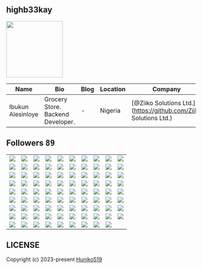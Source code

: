 ## highb33kay
<img src="https://avatars.githubusercontent.com/u/89009222?v=4" width="150" />

| Name | Bio | Blog | Location | Company |
| -- | -- | -- | -- | -- |
| Ibukun Alesinloye | Grocery Store. Backend Developer. | - | Nigeria | [@Ziiko Solutions Ltd.](https://github.com/Ziiko Solutions Ltd.) |

## Followers <kbd>89</kbd>

<table width="100%">
  <tr width="100%">
    <td width="10%" align="center">
      <a href="https://github.com/kristinatech">
        <img src="https://avatars.githubusercontent.com/u/173994338?v=4" />
      </a>
    </td>
    <td width="10%" align="center">
      <a href="https://github.com/AhmMashhour">
        <img src="https://avatars.githubusercontent.com/u/172208339?v=4" />
      </a>
    </td>
    <td width="10%" align="center">
      <a href="https://github.com/rust-sol">
        <img src="https://avatars.githubusercontent.com/u/171685359?v=4" />
      </a>
    </td>
    <td width="10%" align="center">
      <a href="https://github.com/devffery">
        <img src="https://avatars.githubusercontent.com/u/168239593?v=4" />
      </a>
    </td>
    <td width="10%" align="center">
      <a href="https://github.com/GrayMamoru">
        <img src="https://avatars.githubusercontent.com/u/161590789?v=4" />
      </a>
    </td>
    <td width="10%" align="center">
      <a href="https://github.com/traderstechie">
        <img src="https://avatars.githubusercontent.com/u/157147881?v=4" />
      </a>
    </td>
    <td width="10%" align="center">
      <a href="https://github.com/brajesh708">
        <img src="https://avatars.githubusercontent.com/u/154889477?v=4" />
      </a>
    </td>
    <td width="10%" align="center">
      <a href="https://github.com/MariyamSiddiqui">
        <img src="https://avatars.githubusercontent.com/u/153370326?v=4" />
      </a>
    </td>
    <td width="10%" align="center">
      <a href="https://github.com/Origina-sudo">
        <img src="https://avatars.githubusercontent.com/u/153220367?v=4" />
      </a>
    </td>
    <td width="10%" align="center">
      <a href="https://github.com/samarjit-sahoo">
        <img src="https://avatars.githubusercontent.com/u/145245473?v=4" />
      </a>
    </td>
  </tr><tr width="100%">
    <td width="10%" align="center">
      <a href="https://github.com/Reiderade">
        <img src="https://avatars.githubusercontent.com/u/143820479?v=4" />
      </a>
    </td>
    <td width="10%" align="center">
      <a href="https://github.com/Benson-Ogheneochuko">
        <img src="https://avatars.githubusercontent.com/u/142100729?v=4" />
      </a>
    </td>
    <td width="10%" align="center">
      <a href="https://github.com/Timon-star-max">
        <img src="https://avatars.githubusercontent.com/u/141898048?v=4" />
      </a>
    </td>
    <td width="10%" align="center">
      <a href="https://github.com/Nakshatra05">
        <img src="https://avatars.githubusercontent.com/u/139595090?v=4" />
      </a>
    </td>
    <td width="10%" align="center">
      <a href="https://github.com/neyo55">
        <img src="https://avatars.githubusercontent.com/u/128255233?v=4" />
      </a>
    </td>
    <td width="10%" align="center">
      <a href="https://github.com/laraadeboye">
        <img src="https://avatars.githubusercontent.com/u/126986992?v=4" />
      </a>
    </td>
    <td width="10%" align="center">
      <a href="https://github.com/uloamaka">
        <img src="https://avatars.githubusercontent.com/u/124861912?v=4" />
      </a>
    </td>
    <td width="10%" align="center">
      <a href="https://github.com/ADESUYI03">
        <img src="https://avatars.githubusercontent.com/u/122834480?v=4" />
      </a>
    </td>
    <td width="10%" align="center">
      <a href="https://github.com/alexindevs">
        <img src="https://avatars.githubusercontent.com/u/122297619?v=4" />
      </a>
    </td>
    <td width="10%" align="center">
      <a href="https://github.com/OracleBrain">
        <img src="https://avatars.githubusercontent.com/u/121432807?v=4" />
      </a>
    </td>
  </tr><tr width="100%">
    <td width="10%" align="center">
      <a href="https://github.com/KalminX">
        <img src="https://avatars.githubusercontent.com/u/118700541?v=4" />
      </a>
    </td>
    <td width="10%" align="center">
      <a href="https://github.com/favourachara07">
        <img src="https://avatars.githubusercontent.com/u/117769291?v=4" />
      </a>
    </td>
    <td width="10%" align="center">
      <a href="https://github.com/Sorphy">
        <img src="https://avatars.githubusercontent.com/u/116808769?v=4" />
      </a>
    </td>
    <td width="10%" align="center">
      <a href="https://github.com/willgee9531">
        <img src="https://avatars.githubusercontent.com/u/111228068?v=4" />
      </a>
    </td>
    <td width="10%" align="center">
      <a href="https://github.com/ZEED2468">
        <img src="https://avatars.githubusercontent.com/u/111066598?v=4" />
      </a>
    </td>
    <td width="10%" align="center">
      <a href="https://github.com/SirhmVFX">
        <img src="https://avatars.githubusercontent.com/u/111003107?v=4" />
      </a>
    </td>
    <td width="10%" align="center">
      <a href="https://github.com/StarmannRassy">
        <img src="https://avatars.githubusercontent.com/u/110991734?v=4" />
      </a>
    </td>
    <td width="10%" align="center">
      <a href="https://github.com/Vadorexy">
        <img src="https://avatars.githubusercontent.com/u/109991442?v=4" />
      </a>
    </td>
    <td width="10%" align="center">
      <a href="https://github.com/ramin123">
        <img src="https://avatars.githubusercontent.com/u/109870123?v=4" />
      </a>
    </td>
    <td width="10%" align="center">
      <a href="https://github.com/Pius-aaron04">
        <img src="https://avatars.githubusercontent.com/u/109699819?v=4" />
      </a>
    </td>
  </tr><tr width="100%">
    <td width="10%" align="center">
      <a href="https://github.com/Esther-EA">
        <img src="https://avatars.githubusercontent.com/u/108873142?v=4" />
      </a>
    </td>
    <td width="10%" align="center">
      <a href="https://github.com/Cyberguru1">
        <img src="https://avatars.githubusercontent.com/u/107911619?v=4" />
      </a>
    </td>
    <td width="10%" align="center">
      <a href="https://github.com/Oluwaseg">
        <img src="https://avatars.githubusercontent.com/u/107188941?v=4" />
      </a>
    </td>
    <td width="10%" align="center">
      <a href="https://github.com/Praise4997">
        <img src="https://avatars.githubusercontent.com/u/105294622?v=4" />
      </a>
    </td>
    <td width="10%" align="center">
      <a href="https://github.com/ikegabriel">
        <img src="https://avatars.githubusercontent.com/u/104945296?v=4" />
      </a>
    </td>
    <td width="10%" align="center">
      <a href="https://github.com/joemickie">
        <img src="https://avatars.githubusercontent.com/u/104386950?v=4" />
      </a>
    </td>
    <td width="10%" align="center">
      <a href="https://github.com/imcobrakai">
        <img src="https://avatars.githubusercontent.com/u/101505759?v=4" />
      </a>
    </td>
    <td width="10%" align="center">
      <a href="https://github.com/Muhammad235">
        <img src="https://avatars.githubusercontent.com/u/101328329?v=4" />
      </a>
    </td>
    <td width="10%" align="center">
      <a href="https://github.com/Abdraman123">
        <img src="https://avatars.githubusercontent.com/u/99790447?v=4" />
      </a>
    </td>
    <td width="10%" align="center">
      <a href="https://github.com/cyber330d">
        <img src="https://avatars.githubusercontent.com/u/97829437?v=4" />
      </a>
    </td>
  </tr><tr width="100%">
    <td width="10%" align="center">
      <a href="https://github.com/naruhitokaide">
        <img src="https://avatars.githubusercontent.com/u/96631656?v=4" />
      </a>
    </td>
    <td width="10%" align="center">
      <a href="https://github.com/dapoadedire">
        <img src="https://avatars.githubusercontent.com/u/95668340?v=4" />
      </a>
    </td>
    <td width="10%" align="center">
      <a href="https://github.com/Sidney2022">
        <img src="https://avatars.githubusercontent.com/u/95450885?v=4" />
      </a>
    </td>
    <td width="10%" align="center">
      <a href="https://github.com/Charlesmbuu">
        <img src="https://avatars.githubusercontent.com/u/95209529?v=4" />
      </a>
    </td>
    <td width="10%" align="center">
      <a href="https://github.com/thenoblet">
        <img src="https://avatars.githubusercontent.com/u/94556990?v=4" />
      </a>
    </td>
    <td width="10%" align="center">
      <a href="https://github.com/somekindofwallflower">
        <img src="https://avatars.githubusercontent.com/u/90985750?v=4" />
      </a>
    </td>
    <td width="10%" align="center">
      <a href="https://github.com/Peliah">
        <img src="https://avatars.githubusercontent.com/u/89088064?v=4" />
      </a>
    </td>
    <td width="10%" align="center">
      <a href="https://github.com/genevieveikechukwu">
        <img src="https://avatars.githubusercontent.com/u/89016548?v=4" />
      </a>
    </td>
    <td width="10%" align="center">
      <a href="https://github.com/Panther-12">
        <img src="https://avatars.githubusercontent.com/u/87605179?v=4" />
      </a>
    </td>
    <td width="10%" align="center">
      <a href="https://github.com/jrohitofficial">
        <img src="https://avatars.githubusercontent.com/u/84499372?v=4" />
      </a>
    </td>
  </tr><tr width="100%">
    <td width="10%" align="center">
      <a href="https://github.com/Bluel0la">
        <img src="https://avatars.githubusercontent.com/u/83653154?v=4" />
      </a>
    </td>
    <td width="10%" align="center">
      <a href="https://github.com/ejena-black">
        <img src="https://avatars.githubusercontent.com/u/82546415?v=4" />
      </a>
    </td>
    <td width="10%" align="center">
      <a href="https://github.com/Afomachinenye">
        <img src="https://avatars.githubusercontent.com/u/81525795?v=4" />
      </a>
    </td>
    <td width="10%" align="center">
      <a href="https://github.com/kailashchoudhary11">
        <img src="https://avatars.githubusercontent.com/u/75559082?v=4" />
      </a>
    </td>
    <td width="10%" align="center">
      <a href="https://github.com/ramazancetinkaya">
        <img src="https://avatars.githubusercontent.com/u/75214035?v=4" />
      </a>
    </td>
    <td width="10%" align="center">
      <a href="https://github.com/Olatomiw">
        <img src="https://avatars.githubusercontent.com/u/72770851?v=4" />
      </a>
    </td>
    <td width="10%" align="center">
      <a href="https://github.com/JohnMwendwa">
        <img src="https://avatars.githubusercontent.com/u/72663882?v=4" />
      </a>
    </td>
    <td width="10%" align="center">
      <a href="https://github.com/44437">
        <img src="https://avatars.githubusercontent.com/u/70232286?v=4" />
      </a>
    </td>
    <td width="10%" align="center">
      <a href="https://github.com/Dev-wonderful">
        <img src="https://avatars.githubusercontent.com/u/69244197?v=4" />
      </a>
    </td>
    <td width="10%" align="center">
      <a href="https://github.com/Trojanhorse7">
        <img src="https://avatars.githubusercontent.com/u/67784572?v=4" />
      </a>
    </td>
  </tr><tr width="100%">
    <td width="10%" align="center">
      <a href="https://github.com/ubongedem78">
        <img src="https://avatars.githubusercontent.com/u/66006259?v=4" />
      </a>
    </td>
    <td width="10%" align="center">
      <a href="https://github.com/demilade111">
        <img src="https://avatars.githubusercontent.com/u/64733187?v=4" />
      </a>
    </td>
    <td width="10%" align="center">
      <a href="https://github.com/Micah-Shallom">
        <img src="https://avatars.githubusercontent.com/u/64049432?v=4" />
      </a>
    </td>
    <td width="10%" align="center">
      <a href="https://github.com/AshadeSamson">
        <img src="https://avatars.githubusercontent.com/u/63910908?v=4" />
      </a>
    </td>
    <td width="10%" align="center">
      <a href="https://github.com/omotomiwa26">
        <img src="https://avatars.githubusercontent.com/u/63565116?v=4" />
      </a>
    </td>
    <td width="10%" align="center">
      <a href="https://github.com/Nzube-ctrl">
        <img src="https://avatars.githubusercontent.com/u/61067145?v=4" />
      </a>
    </td>
    <td width="10%" align="center">
      <a href="https://github.com/Leona-cloud">
        <img src="https://avatars.githubusercontent.com/u/60227761?v=4" />
      </a>
    </td>
    <td width="10%" align="center">
      <a href="https://github.com/Godstime01">
        <img src="https://avatars.githubusercontent.com/u/59960108?v=4" />
      </a>
    </td>
    <td width="10%" align="center">
      <a href="https://github.com/BEPb">
        <img src="https://avatars.githubusercontent.com/u/57312267?v=4" />
      </a>
    </td>
    <td width="10%" align="center">
      <a href="https://github.com/rajiss-ctrl">
        <img src="https://avatars.githubusercontent.com/u/54511911?v=4" />
      </a>
    </td>
  </tr><tr width="100%">
    <td width="10%" align="center">
      <a href="https://github.com/Thelma101">
        <img src="https://avatars.githubusercontent.com/u/50399915?v=4" />
      </a>
    </td>
    <td width="10%" align="center">
      <a href="https://github.com/Alfrycodes">
        <img src="https://avatars.githubusercontent.com/u/50239868?v=4" />
      </a>
    </td>
    <td width="10%" align="center">
      <a href="https://github.com/kaleabendrias">
        <img src="https://avatars.githubusercontent.com/u/48369281?v=4" />
      </a>
    </td>
    <td width="10%" align="center">
      <a href="https://github.com/hocinebouarara">
        <img src="https://avatars.githubusercontent.com/u/47678189?v=4" />
      </a>
    </td>
    <td width="10%" align="center">
      <a href="https://github.com/PremChapagain">
        <img src="https://avatars.githubusercontent.com/u/47587012?v=4" />
      </a>
    </td>
    <td width="10%" align="center">
      <a href="https://github.com/Kansoldev">
        <img src="https://avatars.githubusercontent.com/u/46847053?v=4" />
      </a>
    </td>
    <td width="10%" align="center">
      <a href="https://github.com/Danitex24">
        <img src="https://avatars.githubusercontent.com/u/45074678?v=4" />
      </a>
    </td>
    <td width="10%" align="center">
      <a href="https://github.com/CFCIfe">
        <img src="https://avatars.githubusercontent.com/u/41754661?v=4" />
      </a>
    </td>
    <td width="10%" align="center">
      <a href="https://github.com/bambi-bf">
        <img src="https://avatars.githubusercontent.com/u/38547278?v=4" />
      </a>
    </td>
    <td width="10%" align="center">
      <a href="https://github.com/preethamb97">
        <img src="https://avatars.githubusercontent.com/u/31663960?v=4" />
      </a>
    </td>
  </tr><tr width="100%">
    <td width="10%" align="center">
      <a href="https://github.com/Kwynto">
        <img src="https://avatars.githubusercontent.com/u/31433211?v=4" />
      </a>
    </td>
    <td width="10%" align="center">
      <a href="https://github.com/Ikechukwu11">
        <img src="https://avatars.githubusercontent.com/u/29893691?v=4" />
      </a>
    </td>
    <td width="10%" align="center">
      <a href="https://github.com/iotstudent">
        <img src="https://avatars.githubusercontent.com/u/29554681?v=4" />
      </a>
    </td>
    <td width="10%" align="center">
      <a href="https://github.com/Sn0wF1re">
        <img src="https://avatars.githubusercontent.com/u/25577360?v=4" />
      </a>
    </td>
    <td width="10%" align="center">
      <a href="https://github.com/aleksifuna">
        <img src="https://avatars.githubusercontent.com/u/24822934?v=4" />
      </a>
    </td>
    <td width="10%" align="center">
      <a href="https://github.com/Daud94">
        <img src="https://avatars.githubusercontent.com/u/20281597?v=4" />
      </a>
    </td>
    <td width="10%" align="center">
      <a href="https://github.com/IDouble">
        <img src="https://avatars.githubusercontent.com/u/18186995?v=4" />
      </a>
    </td>
    <td width="10%" align="center">
      <a href="https://github.com/vivekweb2013">
        <img src="https://avatars.githubusercontent.com/u/7036736?v=4" />
      </a>
    </td>
    <td width="10%" align="center">
      <a href="https://github.com/gamemann">
        <img src="https://avatars.githubusercontent.com/u/6509565?v=4" />
      </a>
    </td>
    <td width="10%" align="center">
    </td>
  </tr>
</table>

## LICENSE
Copyright (c) 2023-present [Huniko519](https://github.com/Huniko519)
